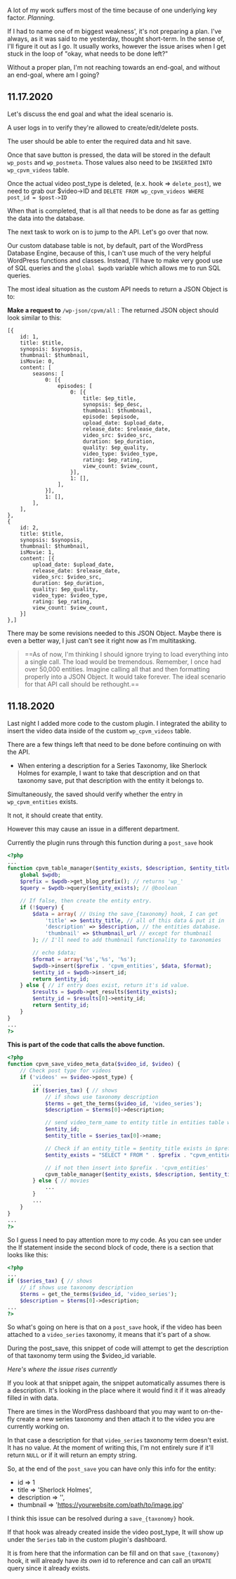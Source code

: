A lot of my work suffers most of the time because of one underlying key factor. _Planning_.

If I had to name one of m biggest weakness', it's not preparing a plan. I've always, as it was said to me yesterday, thought short-term. In the sense of, I'll figure it out as I go. It usually works, however the issue arises when I get stuck in the loop of "okay, what needs to be done left?"

Without a proper plan, I'm not reaching towards an end-goal, and without an end-goal, where am I going?

## 11.17.2020

Let's discuss the end goal and what the ideal scenario is.

A user logs in to verify they're allowed to create/edit/delete posts.

The user should be able to enter the required data and hit save.

Once that save button is pressed, the data will be stored in the default `wp_posts` and `wp_postmeta`. Those values also need to be `INSERT`ed `INTO wp_cpvm_videos` table.

Once the actual video post_type is deleted, (e.x. hook => `delete_post`), we need to grab our $video->ID and `DELETE FROM wp_cpvm_videos WHERE post_id = $post->ID`

When that is completed, that is all that needs to be done as far as getting the data into the database.

The next task to work on is to jump to the API. Let's go over that now.

Our custom database table is not, by default, part of the WordPress Database Engine, because of this, I can't use much of the very helpful WordPress functions and classes. Instead, I'll have to make very good use of SQL queries and the `global $wpdb` variable which allows me to run SQL queries.

The most ideal situation as the custom API needs to return a JSON Object is to:  

**Make a request to** `/wp-json/cpvm/all` : The returned JSON object should look similar to this:

```
[{
	id: 1,
	title: $title,
	synopsis: $synopsis,
	thumbnail: $thumbnail,
	isMovie: 0,
	content: [
		seasons: [
			0: [{
				episodes: [
					0: [{
						title: $ep_title,
						synopsis: $ep_desc,
						thumbnail: $thumbnail,
						episode: $episode,
						upload_date: $upload_date,
						release_date: $release_date,
						video_src: $video_src,
						duration: $ep_duration,
						quality: $ep_quality,
						video_type: $video_type,
						rating: $ep_rating,
						view_count: $view_count,
					}],
					1: [],
				],
			}],
			1: [],
		],
	],
},
{
	id: 2,
	title: $title,
	synopsis: $synopsis,
	thumbnail: $thumbnail,
	isMovie: 1,
	content: [{
		upload_date: $upload_date,
		release_date: $release_date,
		video_src: $video_src,
		duration: $ep_duration,
		quality: $ep_quality,
		video_type: $video_type,
		rating: $ep_rating,
		view_count: $view_count,
	}]
},]
```

There may be some revisions needed to this JSON Object. Maybe there is even a better way, I just can't see it right now as I'm multitasking.

> ==As of now, I'm thinking I should ignore trying to load everything into a single call. The load would be tremendous. Remember, I once had over 50,000 entities. Imagine calling all that and then formatting properly into a JSON Object. It would take forever. The ideal scenario for that API call should be rethought.==

## 11.18.2020
Last night I added more code to the custom plugin. I integrated the ability to insert the video data inside of the custom `wp_cpvm_videos` table.

There are a few things left that need to be done before continuing on with the API.

- When entering a description for a Series Taxonomy, like Sherlock Holmes for example, I want to take that description and on that taxonomy save, put that description with the entity it belongs to.

Simultaneously, the saved should verify whether the entry in `wp_cpvm_entities` exists. 

It not, it should create that entity.

However this may cause an issue in a different department.

Currently the plugin runs through this function during a `post_save` hook

```php
<?php
...
function cpvm_table_manager($entity_exists, $description, $entity_title, $thumbnail_url) {
	global $wpdb;
	$prefix = $wpdb->get_blog_prefix(); // returns 'wp_'
	$query = $wpdb->query($entity_exists); // @boolean

	// If false, then create the entity entry.
	if (!$query) {
		$data = array( // Using the save_{taxonomy} hook, I can get
			'title' => $entity_title, // all of this data & put it in
			'description' => $description, // the entities database.
			'thumbnail' => $thumbnail_url // except for thumbnail
		); // I'll need to add thumbnail functionality to taxonomies

		// echo $data;
		$format = array('%s','%s', '%s');
		$wpdb->insert($prefix . 'cpvm_entities', $data, $format);
		$entity_id = $wpdb->insert_id;
		return $entity_id;
	} else { // if entry does exist, return it's id value.
		$results = $wpdb->get_results($entity_exists);
		$entity_id = $results[0]->entity_id;
		return $entity_id;
	}
}
...
?>
```

**This is part of the code that calls the above function.**

```php
<?php
function cpvm_save_video_meta_data($video_id, $video) {
	// Check post type for videos
	if ('videos' == $video->post_type) {
		...
		if ($series_tax) { // shows
			// if shows use taxonomy description
			$terms = get_the_terms($video_id, 'video_series');
			$description = $terms[0]->description;

			// send video_term_name to entity title in entities table with this video_id as video_id
			$entity_id;
			$entity_title = $series_tax[0]->name;

			// Check if an entity_title = $entity_title exists in $prefix . 'cpvm_entities'
			$entity_exists = "SELECT * FROM " . $prefix . "cpvm_entities WHERE title = '$entity_title'";

			// if not then insert into $prefix . 'cpvm_entities'
			cpvm_table_manager($entity_exists, $description, $entity_title, $thumbnail_url);
		} else { // movies
			...
		}
		...
	}
}
...
?>
```

So I guess I need to pay attention more to my code. As you can see under the If statement inside the second block of code, there is a section that looks like this:

```php
<?php
...
if ($series_tax) { // shows
	// if shows use taxonomy description
	$terms = get_the_terms($video_id, 'video_series');
	$description = $terms[0]->description;
...
?>
```

So what's going on here is that on a `post_save` hook, if the video has been attached to a `video_series` taxonomy, it means that it's part of a show.

During the post_save, this snippet of code will attempt to get the description of that taxonomy term using the $video_id variable.

_Here's where the issue rises currently_

If you look at that snippet again, the snippet automatically assumes there is a description. It's looking in the place where it would find it if it was already filled in with data.

There are times in the WordPress dashboard that you may want to on-the-fly create a new series taxonomy and then attach it to the video you are currently working on.

In that case a description for that `video_series` taxonomy term doesn't exist. It has no value. At the moment of writing this, I'm not entirely sure if it'll return `NULL` or if it will return an empty string.

So, at the end of the `post_save` you can have only this info for the entity:  

- id => 1
- title => 'Sherlock Holmes',
- description => '',
- thumbnail => 'https://yourwebsite.com/path/to/image.jpg'

I think this issue can be resolved during a `save_{taxonomy}` hook. 

If that hook was already created inside the video post_type, It will show up under the `Series` tab in the custom plugin's dashboard. 

It is from here that the information can be fill and on that `save_{taxonomy}` hook, it will already have _its own_ id to reference and can call an `UPDATE` query since it already exists.
